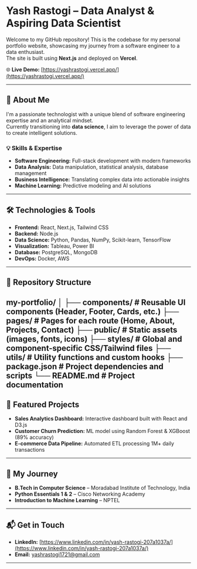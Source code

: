 # Yash Rastogi – Data Analyst & Aspiring Data Scientist

Welcome to my GitHub repository! This is the codebase for my personal portfolio website, showcasing my journey from a software engineer to a data enthusiast.  
The site is built using **Next.js** and deployed on **Vercel**.

🌐 **Live Demo:** [https://yashrastogi.vercel.app/](https://yashrastogi.vercel.app/)

---

## 🚀 About Me

I'm a passionate technologist with a unique blend of software engineering expertise and an analytical mindset.  
Currently transitioning into **data science**, I aim to leverage the power of data to create intelligent solutions.

### 💡 Skills & Expertise

- **Software Engineering:** Full-stack development with modern frameworks  
- **Data Analysis:** Data manipulation, statistical analysis, database management  
- **Business Intelligence:** Translating complex data into actionable insights  
- **Machine Learning:** Predictive modeling and AI solutions  

---

## 🛠️ Technologies & Tools

- **Frontend:** React, Next.js, Tailwind CSS  
- **Backend:** Node.js  
- **Data Science:** Python, Pandas, NumPy, Scikit-learn, TensorFlow  
- **Visualization:** Tableau, Power BI  
- **Database:** PostgreSQL, MongoDB  
- **DevOps:** Docker, AWS  

---

## 📂 Repository Structure
my-portfolio/
│
├── components/ # Reusable UI components (Header, Footer, Cards, etc.)
├── pages/ # Pages for each route (Home, About, Projects, Contact)
├── public/ # Static assets (images, fonts, icons)
├── styles/ # Global and component-specific CSS/Tailwind files
├── utils/ # Utility functions and custom hooks
├── package.json # Project dependencies and scripts
└── README.md # Project documentation
---

## 📌 Featured Projects

- **Sales Analytics Dashboard:** Interactive dashboard built with React and D3.js  
- **Customer Churn Prediction:** ML model using Random Forest & XGBoost (89% accuracy)  
- **E-commerce Data Pipeline:** Automated ETL processing 1M+ daily transactions  

---

## 🧭 My Journey

- **B.Tech in Computer Science** – Moradabad Institute of Technology, India  
- **Python Essentials 1 & 2** – Cisco Networking Academy  
- **Introduction to Machine Learning** – NPTEL  

---

## 📬 Get in Touch

- **LinkedIn:** [https://www.linkedin.com/in/yash-rastogi-207a1037a/](https://www.linkedin.com/in/yash-rastogi-207a1037a/)  
- **Email:** [yashrastogi1721@gmail.com](mailto:yashrastogi1721@gmail.com)  

---


